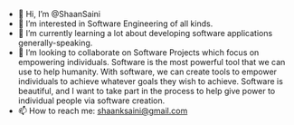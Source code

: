 - 👋 Hi, I’m @ShaanSaini
- 👀 I’m interested in Software Engineering of all kinds.
- 🌱 I’m currently learning a lot about developing software applications generally-speaking.
- 💞️ I’m looking to collaborate on Software Projects which focus on empowering individuals. Software is the most powerful tool that we can use to help humanity.
With software, we can create tools to empower individuals to achieve whatever goals they wish to achieve. Software is beautiful, and I want to take part in the
process to help give power to individual people via software creation.
- 📫 How to reach me: shaanksaini@gmail.com

<!---
ShaanSaini/ShaanSaini is a ✨ special ✨ repository because its `README.md` (this file) appears on your GitHub profile.
You can click the Preview link to take a look at your changes.
--->
